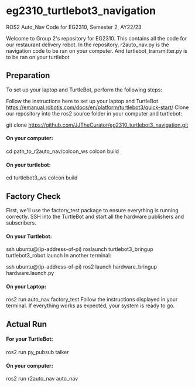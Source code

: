 # eg2310_turtlebot3_navigation
ROS2 Auto_Nav Code for EG2310, Semester 2, AY22/23

Welcome to Group 2's repository for EG2310. This contains all the code for our restaurant delivery robot.
In the repository, r2auto_nav.py is the navigation code to be ran on your computer. And turtlebot_transmitter.py is to be ran on your turtlebot

## Preparation
To set up your laptop and TurtleBot, perform the following steps:

Follow the instructions here to set up your laptop and TurtleBot https://emanual.robotis.com/docs/en/platform/turtlebot3/quick-start/
Clone our repository into the ros2 source folder in your computer and turtlebot:

git clone https://github.com/JJTheCurator/eg2310_turtlebot3_navigation.git

#### On your computer:
cd path_to_r2auto_nav/colcon_ws
colcon build

#### On your turtlebot:
cd turtlebot3_ws
colcon build


## Factory Check
First, we'll use the factory_test package to ensure everything is running correctly. SSH into the TurtleBot and start all the hardware publishers and subscribers.

#### On your Turtlebot:

ssh ubuntu@(ip-address-of-pi)
roslaunch turtlebot3_bringup turtlebot3_robot.launch
In another terminal:

ssh ubuntu@(ip-address-of-pi)
ros2 launch hardware_bringup hardware.launch.py

#### On your Laptop:

ros2 run auto_nav factory_test
Follow the instructions displayed in your terminal. If everything works as expected, your system is ready to go.

## Actual Run
#### For your TurtleBot:
ros2 run py_pubsub talker

#### On your computer:
ros2 run r2auto_nav auto_nav
